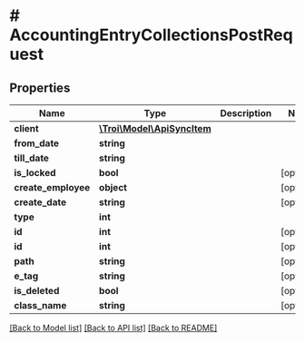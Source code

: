 # # AccountingEntryCollectionsPostRequest

## Properties

Name | Type | Description | Notes
------------ | ------------- | ------------- | -------------
**client** | [**\Troi\Model\ApiSyncItem**](ApiSyncItem.md) |  |
**from_date** | **string** |  |
**till_date** | **string** |  |
**is_locked** | **bool** |  | [optional]
**create_employee** | **object** |  | [optional]
**create_date** | **string** |  | [optional]
**type** | **int** |  |
**id** | **int** |  | [optional]
**id** | **int** |  | [optional]
**path** | **string** |  | [optional]
**e_tag** | **string** |  | [optional]
**is_deleted** | **bool** |  | [optional]
**class_name** | **string** |  | [optional]

[[Back to Model list]](../../README.md#models) [[Back to API list]](../../README.md#endpoints) [[Back to README]](../../README.md)
